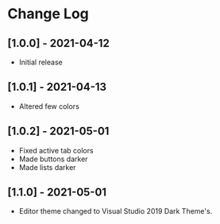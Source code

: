 # Change Log

## [1.0.0] - 2021-04-12

- Initial release

## [1.0.1] - 2021-04-13

- Altered few colors

## [1.0.2] - 2021-05-01

- Fixed active tab colors
- Made buttons darker
- Made lists darker

## [1.1.0] - 2021-05-01

- Editor theme changed to Visual Studio 2019 Dark Theme's.
